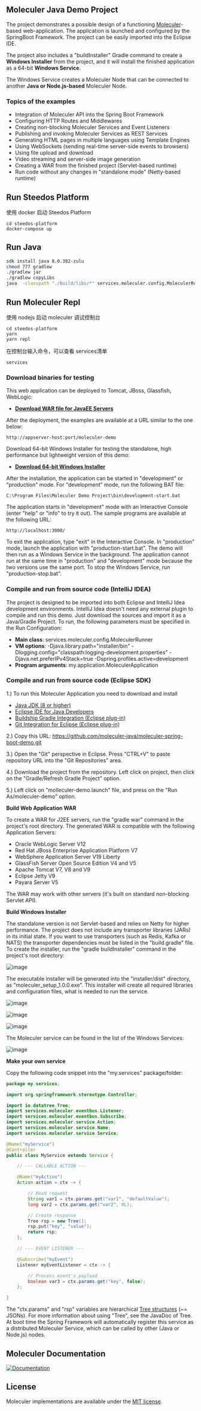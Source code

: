 ## Moleculer Java Demo Project

The project demonstrates a possible design of a functioning
[Moleculer](https://moleculer-java.github.io/site/)-based
web-application. The application is launched and configured by the SpringBoot Framework.
The project can be easily imported into the Eclipse IDE.

The project also includes a "buildInstaller" Gradle command to create a **Windows Installer** from the project,
and it will install the finished application as a 64-bit **Windows Service**.

The Windows Service creates a Moleculer Node that can be connected to another **Java or Node.js-based** Moleculer Node.

### Topics of the examples ###

- Integration of Moleculer API into the Spring Boot Framework
- Configuring HTTP Routes and Middlewares
- Creating non-blocking Moleculer Services and Event Listeners
- Publishing and invoking Moleculer Services as REST Services
- Generating HTML pages in multiple languages using Template Engines
- Using WebSockets (sending real-time server-side events to browsers)
- Using file upload and download
- Video streaming and server-side image generation
- Creating a WAR from the finished project (Servlet-based runtime)
- Run code without any changes in "standalone mode" (Netty-based runtime)

## Run Steedos Platform

使用 docker 启动 Steedos Platform

```
cd steedos-platform
docker-compose up
```


## Run Java

```sh
sdk install java 8.0.382-zulu
chmod 777 gradlew
./gradlew jar
./gradlew copyLibs
java  -classpath "./build/libs/*" services.moleculer.config.MoleculerRunner my.application.MoleculerApplication
```


## Run Moleculer Repl 

使用 nodejs 启动 moleculer 调试控制台

```
cd steedos-platform
yarn
yarn repl
```

在控制台输入命令，可以查看 services清单

```
services
```

### Download binaries for testing ###

This web application can be deployed to Tomcat, JBoss, Glassfish, WebLogic:

- **[Download WAR file for JavaEE Servers](https://github.com/moleculer-java/moleculer-spring-boot-demo/raw/master/installer/dist/moleculer-demo.war)**

After the deployment, the examples are available at a URL similar to the one below:

```
http://appserver-host:port/moleculer-demo
```

Download 64-bit Windows Installer for testing the standalone, high performance but lightweight version of this demo:

- **[Download 64-bit Windows Installer](https://github.com/moleculer-java/moleculer-spring-boot-demo/raw/master/installer/dist/moleculer_setup_1.0.0.exe)**

After the installation, the application can be started in "development" or "production" mode.
For "development" mode, run the following BAT file:

```
C:\Program Files\Moleculer Demo Project\bin\development-start.bat
```
The application starts in "development" mode with an Interactive Console (enter "help" or "info" to try it out).
The sample programs are available at the following URL:
```
http://localhost:3000/
```
To exit the application, type "exit" in the Interactive Console.
In "production" mode, launch the application with "production-start.bat".
The demo will then run as a Windows Service in the background.
The application cannot run at the same time in "production" and "development" mode
because the two versions use the same port.
To stop the Windows Service, run "production-stop.bat".

### Compile and run from source code (IntelliJ IDEA) ###

The project is designed to be imported into both Eclipse and IntelliJ Idea development environments.
IntelliJ Idea doesn't need any external plugin to compile and run this demo.
Just download the sources and import it as a Java/Gradle Project.
To run, the following parameters must be specified in the Run Configuration:

- **Main class**: services.moleculer.config.MoleculerRunner
- **VM options**: -Djava.library.path="installer/bin" -Dlogging.config="classpath:logging-development.properties" -Djava.net.preferIPv4Stack=true -Dspring.profiles.active=development
- **Program arguments**: my.application.MoleculerApplication

### Compile and run from source code (Eclipse SDK) ###

1.) To run this Moleculer Application you need to download and install

- [Java JDK (8 or higher)](https://www.oracle.com/technetwork/java/javase/downloads/jdk8-downloads-2133151.html)
- [Eclipse IDE for Java Developers](https://www.eclipse.org/downloads/packages/)
- [Buildship Gradle Integration (Eclipse plug-in)](https://marketplace.eclipse.org/content/buildship-gradle-integration)
- [Git Integration for Eclipse (Eclipse plug-in)](https://marketplace.eclipse.org/content/egit-git-integration-eclipse)

2.) Copy this URL: https://github.com/moleculer-java/moleculer-spring-boot-demo.git

3.) Open the "Git" perspective in Eclipse. Press "CTRL+V" to paste repository URL into the "Git Repositories" area.

4.) Download the project from the repository. Left click on project, then click on the "Gradle/Refresh Gradle Project" option.

5.) Left click on "molleculer-demo.launch" file, and press on the "Run As/moleculer-demo" option.

**Build Web Application WAR**

To create a WAR for J2EE servers, run the "gradle war" command in the project's root directory.
The generated WAR is compatible with the following Application Servers:

- Oracle WebLogic Server V12
- Red Hat JBoss Enterprise Application Platform V7
- WebSphere Application Server V19 Liberty
- GlassFish Server Open Source Edition V4 and V5
- Apache Tomcat V7, V8 and V9
- Eclipse Jetty V9
- Payara Server V5

The WAR may work with other servers (it's built on standard non-blocking Servlet API).

**Build Windows Installer**

The standalone version is not Servlet-based and relies on Netty for higher performance.
The project does not include any transporter libraries (JARs) in its initial state.
If you want to use transporters (such as Redis, Kafka or NATS) the transporter dependencies must be listed in the "build.gradle" file.
To create the installer, run the "gradle buildInstaller" command in the project's root directory:

![image](docs/gradlew.png)

The executable installer will be generated into the "installer/dist" directory, as "moleculer_setup_1.0.0.exe".
This installer will create all required libraries and configuration files, what is needed to run the service.

![image](docs/installer1.png)

![image](docs/installer2.png)

![image](docs/installer3.png)

The Moleculer service can be found in the list of the Windows Services:

![image](docs/service.png)

**Make your own service**

Copy the following code snippet into the "my.services" package/folder:

```java
package my.services;

import org.springframework.stereotype.Controller;

import io.datatree.Tree;
import services.moleculer.eventbus.Listener;
import services.moleculer.eventbus.Subscribe;
import services.moleculer.service.Action;
import services.moleculer.service.Name;
import services.moleculer.service.Service;

@Name("myService")
@Controller
public class MyService extends Service {

    // --- CALLABLE ACTION ---

    @Name("myAction")
    Action action = ctx -> {

        // Read request
        String var1 = ctx.params.get("var1", "defaultValue");
        long var2 = ctx.params.get("var2", 0L);

        // Create response
        Tree rsp = new Tree();
        rsp.put("key", "value");
        return rsp;
    };

    // --- EVENT LISTENER ---

    @Subscribe("myEvent")
    Listener myEventListener = ctx -> {

        // Process event's payload
        boolean var3 = ctx.params.get("key", false);
    };

}
```

The "ctx.params" and "rsp" variables are hierarchical [Tree structures](https://berkesa.github.io/datatree/) (~= JSONs).
For more information about using "Tree", see the JavaDoc of Tree.
At boot time the Spring Framework will automatically register this service as a distributed Moleculer Service,
which can be called by other (Java or Node.js) nodes.

## Moleculer Documentation

[![Documentation](https://raw.githubusercontent.com/moleculer-java/site/master/docs/docs-button.png)](https://moleculer-java.github.io/site/introduction.html)


## License

Moleculer implementations are available under the [MIT license](https://tldrlegal.com/license/mit-license).